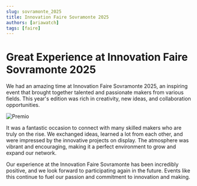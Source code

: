 ```yaml
---
slug: sovramonte_2025
title: Innovation Faire Sovramonte 2025
authors: [ariawatch]
tags: [faire]
---
```


# Great Experience at Innovation Faire Sovramonte 2025

We had an amazing time at Innovation Faire Sovramonte 2025, an inspiring event that brought together talented and passionate makers from various fields. This year's edition was rich in creativity, new ideas, and collaboration opportunities.
<!-- truncate -->
![Premio](https://r3-it.storage.cloud.it/aria-public/website/blog/sovra/sovra.jpg)

It was a fantastic occasion to connect with many skilled makers who are truly on the rise. We exchanged ideas, learned a lot from each other, and were impressed by the innovative projects on display. The atmosphere was vibrant and encouraging, making it a perfect environment to grow and expand our network.

Our experience at the Innovation Faire Sovramonte has been incredibly positive, and we look forward to participating again in the future. Events like this continue to fuel our passion and commitment to innovation and making.